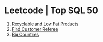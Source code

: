 # Leetcode | Top SQL 50

1.  [Recyclable and Low Fat Products](solutions/01.1757.recyclable-and-low-fat-products/README.md)
2.  [Find Customer Referee](solutions/02.0584.find-customer-referee/README.md)
3.  [Big Countries](solutions/03.0595.big-countries/README.md)
